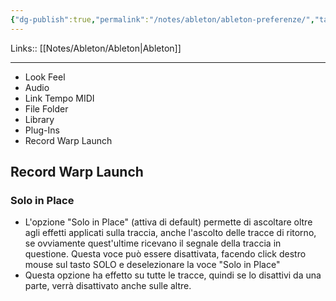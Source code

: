 ```yaml
---
{"dg-publish":true,"permalink":"/notes/ableton/ableton-preferenze/","tags":["type/note"]}
---
```


Links:: [[Notes/Ableton/Ableton\|Ableton]]

---

- Look Feel
- Audio
- Link Tempo MIDI
- File Folder
- Library
- Plug-Ins
- Record Warp Launch


## Record Warp Launch

### Solo in Place

- L'opzione "Solo in Place" (attiva di default) permette di ascoltare oltre agli effetti applicati sulla traccia, anche l'ascolto delle tracce di ritorno, se ovviamente quest'ultime ricevano il segnale della traccia in questione. Questa voce può essere disattivata, facendo click destro mouse sul tasto SOLO e deselezionare la voce "Solo in Place"
- Questa opzione ha effetto su tutte le tracce, quindi se lo disattivi da una parte, verrà disattivato anche sulle altre.



